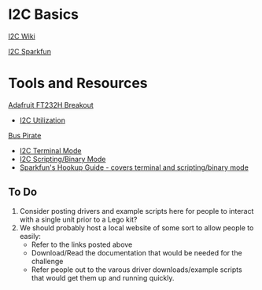 # I2C Basics
[I2C Wiki](https://en.wikipedia.org/wiki/I%C2%B2C)

[I2C Sparkfun](https://learn.sparkfun.com/tutorials/i2c/all)



# Tools and Resources

[Adafruit FT232H Breakout](https://learn.adafruit.com/adafruit-ft232h-breakout)
  - [I2C Utilization](https://learn.adafruit.com/adafruit-ft232h-breakout/i2c)
  
[Bus Pirate](http://dangerousprototypes.com/docs/Bus_Pirate)
  - [I2C Terminal Mode](http://dangerousprototypes.com/docs/I2C)
  - [I2C Scripting/Binary Mode](http://dangerousprototypes.com/docs/Bus_Pirate_Scripting_in_Python)
  - [Sparkfun's Hookup Guide - covers terminal and scripting/binary mode](https://learn.sparkfun.com/tutorials/bus-pirate-v36a-hookup-guide?_ga=2.194090863.333122238.1564162693-2049986881.1564162693)
 
 
 ## To Do
 1. Consider posting drivers and example scripts here for people to interact with a single unit prior to a Lego kit?
 2. We should probably host a local website of some sort to allow people to easily:
    - Refer to the links posted above
    - Download/Read the documentation that would be needed for the challenge
    - Refer people out to the varous driver downloads/example scripts that would get them up and running quickly.

